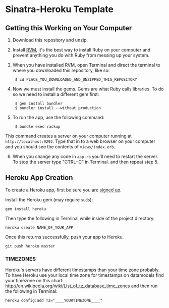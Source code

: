# Sinatra-Heroku Template

## Getting this Working on Your Computer

1. Download this repository and unzip.

2. Install [RVM](https://rvm.io/rvm/install/), it's the best way to install
Ruby on your computer and prevent anything you do with Ruby from messing up
your system.

3. When you have installed RVM, open Terminal and direct the terminal to where
you downloaded this repository, like so:

        $ cd PLACE_YOU_DOWNLOADED_AND_UNZIPPED_THIS_REPOSITORY

4. Now we must install the gems. Gems are what Ruby calls libraries. To do so
we need to install a different gem first:

        $ gem install bundler
        $ bundler install --without production

5. To run the app, use the following command:

        $ bundle exec rackup
This command creates a server on your computer running at
`http://localhost:9292`. Type that in to a web browser on your computer and you
 should see the contents of `views/index.erb`.

6. When you change any code in `app.rb` you'll need to restart the server.
To stop the server type "CTRL+C" in Terminal. and then repeat step 5.

## Heroku App Creation

To create a Heroku app, first be sure you are [signed up](https://api.heroku.com/signup).

Install the Heroku gem (may require `sudo`):

    gem install heroku

Then type the following in Terminal while inside of the project directory.

    heroku create NAME_OF_YOUR_APP

Once this returns successfully, push your app to Heroku.

    git push heroku master

### TIMEZONES

Heroku's servers have different timestamps than your time zone probably. To have Heroku use your
local time zone for timestamps on datamodels find your timezone on this chart:
http://en.wikipedia.org/wiki/List_of_tz_database_time_zones and then run the following in
Terminal:

    heroku config:add TZ="____YOURTIMEZONE____"

